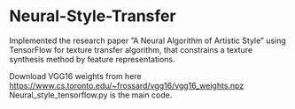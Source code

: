 # Neural-Style-Transfer

Implemented the research paper ”A Neural Algorithm of Artistic Style” using TensorFlow for
texture transfer algorithm, that constrains a texture synthesis method by feature representations.

Download VGG16 weights from here https://www.cs.toronto.edu/~frossard/vgg16/vgg16_weights.npz
Neural_style_tensorflow.py is the main code.
